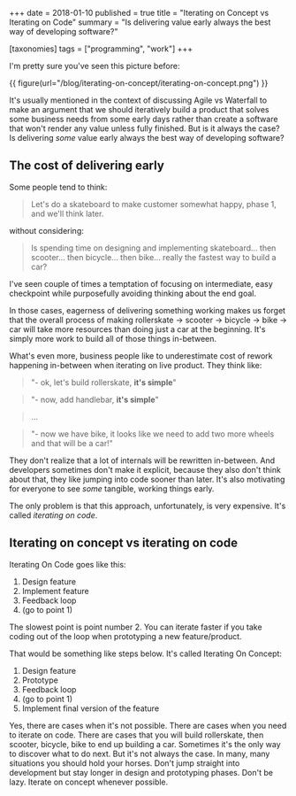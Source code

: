 +++
date = 2018-01-10
published = true
title = "Iterating on Concept vs Iterating on Code"
summary = "Is delivering value early always the best way of developing software?"

[taxonomies]
tags = ["programming", "work"]
+++

I'm pretty sure you've seen this picture before:

{{ figure(url="/blog/iterating-on-concept/iterating-on-concept.png") }}

It's usually mentioned in the context of discussing Agile vs Waterfall to make an argument that we should iteratively build a product that solves some business needs from some early days rather than create a software that won't render any value unless fully finished. But is it always the case? Is delivering *some* value early always the best way of developing software?

<!-- more -->

## The cost of delivering early

Some people tend to think:

> Let's do a skateboard to make customer somewhat happy, phase 1, and we'll think later.

without considering:

> Is spending time on designing and implementing skateboard... then scooter... then bicycle... then bike... really the fastest way to build a car?

I've seen couple of times a temptation of focusing on intermediate, easy checkpoint while purposefully avoiding thinking about the end goal.

In those cases, eagerness of delivering something working makes us forget that the overall process of making rollerskate -> scooter -> bicycle -> bike -> car will take more resources than doing just a car at the beginning. It's simply more work to build all of those things in-between.

What's even more, business people like to underestimate cost of rework happening in-between when iterating on live product. They think like:

> "- ok, let's build rollerskate, **it's simple**"

> "- now, add handlebar, **it's simple**"

> ...

> "- now we have bike, it looks like we need to add two more wheels and that will be a car!"

They don't realize that a lot of internals will be rewritten in-between. And developers sometimes don't make it explicit, because they also don't think about that, they like jumping into code sooner than later. It's also motivating for everyone to see *some* tangible, working things early.

The only problem is that this approach, unfortunately, is very expensive. It's called *iterating on code*.

## Iterating on concept vs iterating on code

Iterating On Code goes like this:
1. Design feature
2. Implement feature
3. Feedback loop
4. (go to point 1)

The slowest point is point number 2. You can iterate faster if you take coding out of the loop when prototyping a new feature/product.

That would be something like steps below. It's called Iterating On Concept:
1. Design feature
2. Prototype
3. Feedback loop
4. (go to point 1)
5. Implement final version of the feature

Yes, there are cases when it's not possible. There are cases when you need to iterate on code. There are cases that you will build rollerskate, then scooter, bicycle, bike to end up building a car. Sometimes it's the only way to discover what to do next. But it's not always the case. In many, many situations you should hold your horses. Don't jump straight into development but stay longer in design and prototyping phases. Don't be lazy. Iterate on concept whenever possible.
